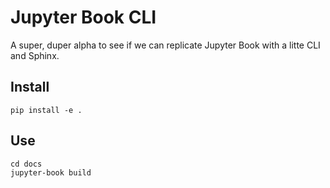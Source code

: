 # Jupyter Book CLI

A super, duper alpha to see if we can replicate Jupyter Book with a litte
CLI and Sphinx.

## Install

```
pip install -e .
```

## Use

```
cd docs
jupyter-book build
```